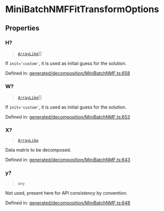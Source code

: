 # MiniBatchNMFFitTransformOptions

## Properties

### H?

> [`ArrayLike`](../types/ArrayLike.md)[]

If `init='custom'`, it is used as initial guess for the solution.

Defined in:  [generated/decomposition/MiniBatchNMF.ts:658](https://github.com/transitive-bullshit/scikit-learn-ts/blob/122b3c0/packages/sklearn/src/generated/decomposition/MiniBatchNMF.ts#L658)

### W?

> [`ArrayLike`](../types/ArrayLike.md)[]

If `init='custom'`, it is used as initial guess for the solution.

Defined in:  [generated/decomposition/MiniBatchNMF.ts:653](https://github.com/transitive-bullshit/scikit-learn-ts/blob/122b3c0/packages/sklearn/src/generated/decomposition/MiniBatchNMF.ts#L653)

### X?

> [`ArrayLike`](../types/ArrayLike.md)

Data matrix to be decomposed.

Defined in:  [generated/decomposition/MiniBatchNMF.ts:643](https://github.com/transitive-bullshit/scikit-learn-ts/blob/122b3c0/packages/sklearn/src/generated/decomposition/MiniBatchNMF.ts#L643)

### y?

> `any`

Not used, present here for API consistency by convention.

Defined in:  [generated/decomposition/MiniBatchNMF.ts:648](https://github.com/transitive-bullshit/scikit-learn-ts/blob/122b3c0/packages/sklearn/src/generated/decomposition/MiniBatchNMF.ts#L648)
